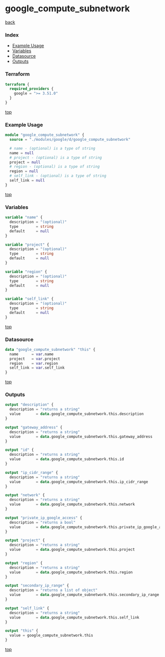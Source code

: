 # google_compute_subnetwork

[back](../google.md)

### Index

- [Example Usage](#example-usage)
- [Variables](#variables)
- [Datasource](#datasource)
- [Outputs](#outputs)

### Terraform

```terraform
terraform {
  required_providers {
    google = ">= 3.51.0"
  }
}
```

[top](#index)

### Example Usage

```terraform
module "google_compute_subnetwork" {
  source = "./modules/google/d/google_compute_subnetwork"

  # name - (optional) is a type of string
  name = null
  # project - (optional) is a type of string
  project = null
  # region - (optional) is a type of string
  region = null
  # self_link - (optional) is a type of string
  self_link = null
}
```

[top](#index)

### Variables

```terraform
variable "name" {
  description = "(optional)"
  type        = string
  default     = null
}

variable "project" {
  description = "(optional)"
  type        = string
  default     = null
}

variable "region" {
  description = "(optional)"
  type        = string
  default     = null
}

variable "self_link" {
  description = "(optional)"
  type        = string
  default     = null
}
```

[top](#index)

### Datasource

```terraform
data "google_compute_subnetwork" "this" {
  name      = var.name
  project   = var.project
  region    = var.region
  self_link = var.self_link
}
```

[top](#index)

### Outputs

```terraform
output "description" {
  description = "returns a string"
  value       = data.google_compute_subnetwork.this.description
}

output "gateway_address" {
  description = "returns a string"
  value       = data.google_compute_subnetwork.this.gateway_address
}

output "id" {
  description = "returns a string"
  value       = data.google_compute_subnetwork.this.id
}

output "ip_cidr_range" {
  description = "returns a string"
  value       = data.google_compute_subnetwork.this.ip_cidr_range
}

output "network" {
  description = "returns a string"
  value       = data.google_compute_subnetwork.this.network
}

output "private_ip_google_access" {
  description = "returns a bool"
  value       = data.google_compute_subnetwork.this.private_ip_google_access
}

output "project" {
  description = "returns a string"
  value       = data.google_compute_subnetwork.this.project
}

output "region" {
  description = "returns a string"
  value       = data.google_compute_subnetwork.this.region
}

output "secondary_ip_range" {
  description = "returns a list of object"
  value       = data.google_compute_subnetwork.this.secondary_ip_range
}

output "self_link" {
  description = "returns a string"
  value       = data.google_compute_subnetwork.this.self_link
}

output "this" {
  value = google_compute_subnetwork.this
}
```

[top](#index)